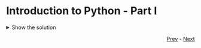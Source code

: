# Introduction to Python - Part I

<details>
  <summary>Show the solution</summary>
  
  ```python
  
  print("This is the solution")
  
  ```
</details>


<div align="right">
   
   [Prev](/Readme.md) - [Next](sessions/python_one/Readme.md)
</div>
